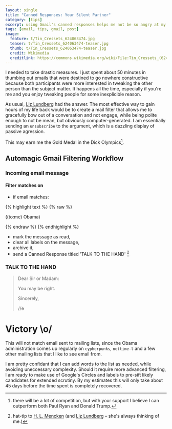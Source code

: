 ```yaml
---
layout: single
title: "Canned Responses: Your Silent Partner"
category: [tips]
excerpt: using Gmail's canned responses helps me not be so angry at my family.
tags: [email, tips, gmail, post]
image:
  feature: t/Tin_Cressets_624063474.jpg
  teaser: t/Tin_Cressets_624063474-teaser.jpg
  thumb: t/Tin_Cressets_624063474-teaser.jpg
  credit: Wikimedia
  creditlink: https://commons.wikimedia.org/wiki/File:Tin_Cressets_(624063474).jpg
---
```

I needed to take drastic measures. I just spent about 50 minutes in thumbing out emails that were destined to go nowhere constructive because both participants were more interested in tweaking the other person than the subject matter. It happens all the time, especially if you're me and you enjoy tweaking people for some inexplicible reason.

As usual, [Liz Lundberg](http://lizlundberg.me/) had the answer. The most effective way to gain hours of my life back would be to create a mail filter that allows me to gracefully bow out of a conversation and not engage, while being polite enough to not be mean, but obviously computer-generated. I am essentially sending an `unsubscribe` to the argument, which is a dazzling display of passive agression. 

This may earn me the Gold Medal in the Dick Olympics[^1].

## Automagic Gmail Filtering Workflow

### Incoming email message

#### Filter matches on

* if email matches:

{% highlight text %}
{% raw %}

  ((to:me) Obama) 

{% endraw %}
{% endhighlight %}

* mark the message as read,
* clear all labels on the message,
* archive it,
* send a Canned Response titled 'TALK TO THE HAND' [^2]

### TALK TO THE HAND

> Dear Sir or Madam:
>
>
> You may be right.
>
> Sincerely,
>
> //e

# Victory \o/ 

This will not match email sent to mailing lists, since the Obama administration comes up regularly on `cypherpunks`, `nettime-l` and a few other mailing lists that I like to see email from. 

I am pretty confidant that I can add words to the list as needed, while avoiding uneccessary complexity.  Should it require more advanced filtering, I am ready to make use of Google's Circles and labels to pre-sift likely candidates for extended scrutiny.  By my estimates this will only take about 45 days before the time spent is completely recovered.



[^1]: there will be a lot of competition, but with your support I believe I can outperform both Paul Ryan and Donald Trump.
[^2]: hat-tip to [H. L. Mencken](http://en.wikiquote.org/wiki/Talk:H._L._Mencken) (and [Liz Lundberg](http://lizlundberg.me/) – she's always thinking of me.)



